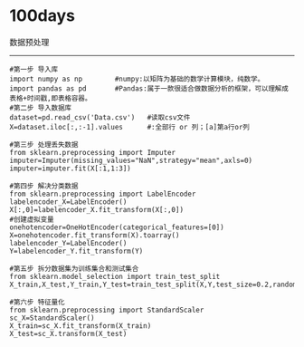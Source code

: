100days
===========
数据预处理
___________
    #第一步 导入库  
    import numpy as np        #numpy:以矩阵为基础的数学计算模块，纯数学。  
    import pandas as pd       #Pandas:属于一款很适合做数据分析的框架，可以理解成表格+时间戳,即表格容器。  
    #第二步 导入数据库  
    dataset=pd.read_csv('Data.csv')   #读取csv文件  
    X=dataset.iloc[:,:-1].values      #:全部行 or 列；[a]第a行or列

    #第三步 处理丢失数据
    from sklearn.preprocessing import Imputer
    imputer=Imputer(missing_values="NaN",strategy="mean",axls=0)
    imputer=imputer.fit(X[:1,1:3])

    #第四步 解决分类数据
    from sklearn.preprocessing import LabelEncoder
    labelencoder_X=LabelEncoder()
    X[:,0]=labelencoder_X.fit_transform(X[:,0])
    #创建虚拟变量
    onehotencoder=OneHotEncoder(categorical_features=[0])
    X=onehotencoder.fit_transform(X).toarray()
    labelencoder_Y=LabelEncoder()
    Y=labelencoder_Y.fit_transform(Y)

    #第五步 拆分数据集为训练集合和测试集合
    from sklearn.model_selection import train_test_split
    X_train,X_test,Y_train,Y_test=train_test_split(X,Y,test_size=0.2,random_state=0)

    #第六步 特征量化
    from sklearn.preprocessing import StandardScaler
    sc_X=StandardScaler()
    X_train=sc_X.fit_transform(X_train)
    X_test=sc_X.transform(X_test)
